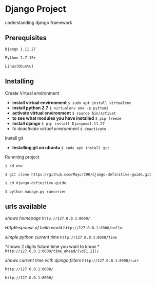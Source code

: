 #  Django Project

understanding django framework

## Prerequisites
```
Django 1.11.27
```

```
Python 2.7.15+
```
```
Linux(Ubuntu)
```
## Installing
Create Virtual environment

* **install virtual environment**
```$ sudo apt install virtualenv```
* **install python 2.7**
```$ virtualenv env -p python2```
* **activate virtual environment**
```$ source bin/activat```
* **to see what modules you have installed**
```$ pip freeze```
* **install django**
```$ pip install Django==1.11.27```
* *to deactivate virtual environment*
```$ deactivate```

Install git 

* **Installing git on ubuntu**
```$ sudo apt install git```

Runnning project

```$ cd env ```

```$ git clone https://github.com/Mayur290/django-definitive-guide.git```

```$ cd django-definitive-guide```

```$ python manage.py runserver```

## urls available

*shows homepage*
```http://127.0.0.1:8000/```

*HttpResponse of hello world*
```http://127.0.0.1:8000/hello```

*simple python current time*
```http://127.0.0.1:8000/Time```

*shows 2 digits future time you want to know *
```http://127.0.0.1:8000/time_ahead/(\d{1,2})/```

*shows current time with django filters*
```http://127.0.0.1:8000/curr```

```http://127.0.0.1:8000/```

```http://127.0.0.1:8000/```



